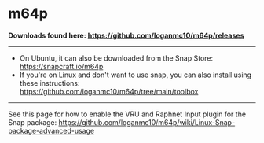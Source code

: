 # m64p

**Downloads found here: https://github.com/loganmc10/m64p/releases**
___
* On Ubuntu, it can also be downloaded from the Snap Store: https://snapcraft.io/m64p
* If you're on Linux and don't want to use snap, you can also install using these instructions: https://github.com/loganmc10/m64p/tree/main/toolbox
___ 
See this page for how to enable the VRU and Raphnet Input plugin for the Snap package: https://github.com/loganmc10/m64p/wiki/Linux-Snap-package-advanced-usage
